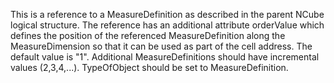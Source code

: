 This is a reference to a MeasureDefinition as described in the parent NCube logical structure. The reference has an additional attribute orderValue which defines the position of the referenced MeasureDefinition along the MeasureDimension so that it can be used as part of the cell address. The default value is "1". Additional MeasureDefinitions should have incremental values (2,3,4,...).  TypeOfObject should be set to MeasureDefinition.